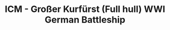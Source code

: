 ---
layout: product
title: "ICM - Großer Kurfürst (Full hull) WWI German Battleship"
price: "TBA" 
desc: "N/A"
img_path: "/assets/img/ICMS015.jpg"
brand: "N/A"
available: false
special_offer: false
new: false
soon: false
cat: "010000"
subcat: "013600"
subsubcat: "0N/A"
sifra: "ICMS015"
popular: true
---